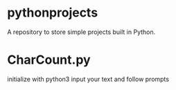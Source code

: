 # pythonprojects

A repository to store simple projects built in Python.


# CharCount.py
  initialize with python3
  input your text and follow prompts
